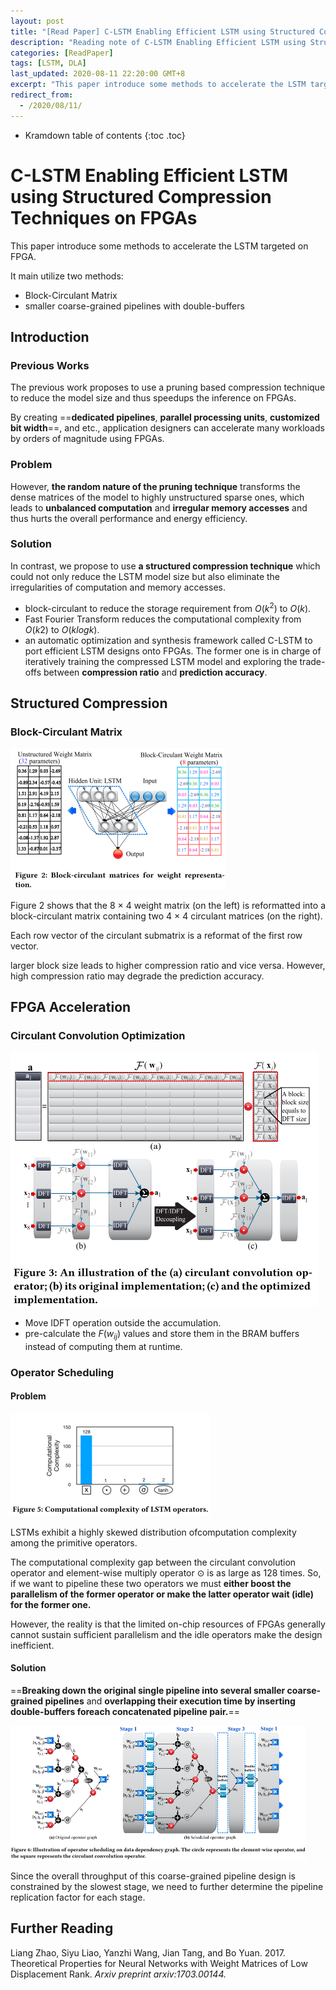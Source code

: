 ```yaml
---
layout: post
title: "[Read Paper] C-LSTM Enabling Efficient LSTM using Structured Compression Techniques on FPGAs"
description: "Reading note of C-LSTM Enabling Efficient LSTM using Structured Compression Techniques on FPGAs"
categories: [ReadPaper]
tags: [LSTM, DLA]
last_updated: 2020-08-11 22:20:00 GMT+8
excerpt: "This paper introduce some methods to accelerate the LSTM targeted on FPGA. It main utilize two methods: Block-Circulant Matrix; smaller coarse-grained pipelines with double-buffers"
redirect_from:
  - /2020/08/11/
---
```


* Kramdown table of contents
{:toc .toc}
# C-LSTM Enabling Efficient LSTM using Structured Compression Techniques on FPGAs

This paper introduce some methods to accelerate the LSTM targeted on FPGA.

It main utilize two methods:

+ Block-Circulant Matrix
+ smaller coarse-grained pipelines with double-buffers

## Introduction

### Previous Works

The previous work proposes to use a pruning based compression technique to reduce the model size and thus speedups the inference on FPGAs. 

By creating ==**dedicated pipelines**, **parallel processing units**, **customized bit width**==, and etc., application designers can accelerate many workloads by orders of magnitude using FPGAs.

### Problem

However, **the random nature of the pruning technique** transforms the dense matrices of the model to highly unstructured sparse ones, which leads to **unbalanced computation** and **irregular memory accesses** and thus hurts the overall performance and energy efficiency.

### Solution

In contrast, we propose to use **a structured compression technique** which could not only reduce the LSTM model size but also eliminate the irregularities of computation and memory accesses.

+ block-circulant to reduce the storage requirement from $O(k^2)$ to $O(k)$.
+ Fast Fourier Transform reduces the computational complexity from $O(k2)$ to $O(klogk)$.
+ an automatic optimization and synthesis framework called C-LSTM to port efficient LSTM designs onto FPGAs. The former one is in charge of iteratively training the compressed LSTM model and exploring the trade-offs between **compression ratio** and **prediction accuracy**.

## Structured Compression

### Block-Circulant Matrix

<img src="https://raw.githubusercontent.com/SingularityKChen/PicUpload/master/img/20200811210304.png" alt="Block-circulant matrices for weight representation." style="zoom:50%;" />

Figure 2 shows that the 8 × 4 weight matrix (on the left) is reformatted into a block-circulant matrix containing two 4 × 4 circulant matrices (on the right).

Each row vector of the circulant submatrix is a reformat of the first row vector.

larger block size leads to higher compression ratio and vice versa. However, high compression ratio may degrade the prediction accuracy.

## FPGA Acceleration

### Circulant Convolution Optimization

<img src="https://raw.githubusercontent.com/SingularityKChen/PicUpload/master/img/20200811215804.png" alt="An illustration of the (a) circulant convolution operator; (b) its original implementation; (c) and the optimized implementation." style="zoom:50%;" />

+ Move IDFT operation outside the accumulation.
+ pre-calculate the $F(w_{ij})$ values and store them in the BRAM buffers instead of computing them at runtime.

### Operator Scheduling

#### Problem

<img src="https://raw.githubusercontent.com/SingularityKChen/PicUpload/master/img/20200811221156.png" alt="Computational complexity of LSTM operators" style="zoom:50%;" />

LSTMs exhibit a highly skewed distribution ofcomputation complexity among the primitive operators.

The computational complexity gap between the circulant convolution operator and element-wise multiply operator ⊙ is as large as 128 times. So, if we want to pipeline these two operators we must **either boost the parallelism of the former operator or make the latter operator wait (idle) for the former one.**

However, the reality is that the limited on-chip resources of FPGAs generally cannot sustain sufficient parallelism and the idle operators make the design inefficient.

#### Solution

==**Breaking down the original single pipeline into several smaller coarse-grained pipelines** and **overlapping their execution time by inserting double-buffers foreach concatenated pipeline pair.**==



<img src="https://raw.githubusercontent.com/SingularityKChen/PicUpload/master/img/20200811212856.png" alt="Illustration of operator scheduling on data dependency graph." style="zoom:50%;" />

Since the overall throughput of this coarse-grained pipeline design is constrained by the slowest stage, we need to further determine the pipeline replication factor for each stage.

## Further Reading

Liang Zhao, Siyu Liao, Yanzhi Wang, Jian Tang, and Bo Yuan. 2017. Theoretical Properties for Neural Networks with Weight Matrices of Low Displacement Rank. *Arxiv preprint arxiv:1703.00144.*